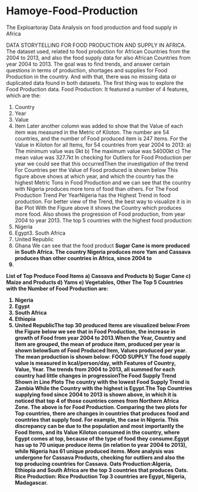 # Hamoye-Food-Production
The Exploartoray Data Analysis on food production and food supply in Africa

DATA STORYTELLING FOR FOOD PRODUCTION AND SUPPLY IN AFRICA.
The dataset used, related to food production for African Countries from the 2004 to 2013, and
also the food supply data for also African Countries from year 2004 to 2013.
The goal was to find trends, and answer certain questions in terms of production, shortages and
supplies for Food Production in the country.
And with that, there was no missing data or duplicated data found in both datasets. The first
thing was to explore the Food Production data.
Food Production:
It featured a number of 4 features, which are the:
1. Country
2. Year
3. Value
4. Item
Later another column was added to show that the Value of each item was measured in the Metric
of Kiloton.
The number are 54 countries, and the number of Food produced item is 247 items.
For the Value in Kiloton for all Items, for 54 countries from year 2004 to 2013:
a) The minimum value was 0kt
b) The maximum value was 54000kt
c) The mean value was 327.7kt
In checking for Outliers for Food Production per year we could see that this occurredThen the investigation of the trend For Countries per the Value of Food produced is shown
below
This figure above shows at which year, and which the country has the highest Metric Tons in
Food Production and we can see that the country with Nigeria produces more tons of food than
others.
For The Food Production Trend Per YearNigeria has the Highest Trend in food production.
For better view of the Trend, the best way to visualize it is in Bar Plot
With the Figure above it shows the Country which produces more food. Also shows the
progression of Food production, from year 2004 to year 2013.
The top 5 countries with the highest food production:
1. Nigeria
2. Egypt3. South Africa
4. United Republic
5. Ghana
We can see that the food product <b> Sugar Cane is more produced in South Africa. The country
Nigeria produces more Yam and Cassava produces than other countries in Africa, since 2004 to
2013.
List of Top Produce Food Items
a) Cassava and Products
b) Sugar Cane
c) Maize and Products
d) Yams
e) Vegetables, Other
The Top 5 Countries with the Number of Food Production are:
1. Nigeria
2. Egypt
3. South Africa
4. Ethiopia
5. United RepublicThe top 30 produced Items are visualized below:From the Figure below we see that in Food Production, the increase in growth of Food from year
2004 to 2013.When the Year, Country and Item are grouped, the mean of produce item, produced per year is
shown belowSum of Food Produced Item, Values produced per year.
The mean production is shown below:
FOOD SUPPLY
The food supply value is measured in kcal/person/day, with Features of Country, Value, Year.
The trends from 2004 to 2013, all summed for each country had little changes in progressionThe Food Supply Trend Shown in Line Plots
The country with the lowest Food Supply Trend is Zambia While the Country with the highest is
Egypt.The Top Countries supplying food since 2004 to 2013 is shown above, in which it is noticed that
top 4 of those countries comes from Northern Africa Zone.
The above is for Food Production.
Comparing the two plots for Top countries, there are changes in countries that produces food and
countries that supply food. For example, the case in Nigeria. This discrepancy can be due to the
population and most importantly the Food Items, and its Value Kiloton consumed in the country,
where Egypt comes at top, because of the type of food they consume.Egypt has up to 70 unique produce items (in relation to year 2004 to 2013), while Nigeria has 61
unique produced items.
More analysis was undergone for Cassava Products, checking for outliers and also the top
producing countries for Cassava.
Oats Production:Algeria, Ethiopia and South Africa are the top 3 countries that produces Oats.
Rice Production:
Rice Production Top 3 countries are Egypt, Nigeria, Madagascar.
